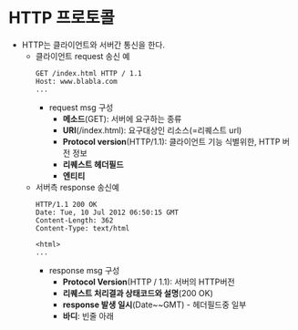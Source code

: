 # HTTP 프로토콜

-   HTTP는 클라이언트와 서버간 통신을 한다.
    -   클라이언트 request 송신 예
        ```
        GET /index.html HTTP / 1.1
        Host: www.blabla.com
        ...
        ```
        -   request msg 구성
            -   **메소드**(GET): 서버에 요구하는 종류
            -   **URI**(/index.html): 요구대상인 리소스(=리퀘스트 url)
            -   **Protocol version**(HTTP/1.1): 클라이언트 기능 식별위한, HTTP 버전 정보
            -   **리퀘스트 헤더필드**
            -   **엔티티**
    -   서버측 response 송신예
        ```
        HTTP/1.1 200 OK
        Date: Tue, 10 Jul 2012 06:50:15 GMT
        Content-Length: 362
        Content-Type: text/html

        <html>
        ...
        ```
        -   response msg 구성
            -   **Protocol Version**(HTTP / 1.1): 서버의 HTTP버전
            -   **리퀘스트 처리결과 상태코드와 설명**(200 OK)
            -   **response 발생 일시**(Date~~GMT) - 헤더필드중 일부
            -   **바디**: 빈줄 아래
